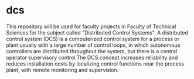 # dcs
This repository will be used for faculty projects in Faculty of Technical Sciences for the subject called "Distributed Control Systems". A distributed control system (DCS) is a computerized control system for a process or plant usually with a large number of control loops, in which autonomous controllers are distributed throughout the system, but there is a central operator supervisory control.The DCS concept increases reliability and reduces installation costs by localizing control functions near the process plant, with remote monitoring and supervision.